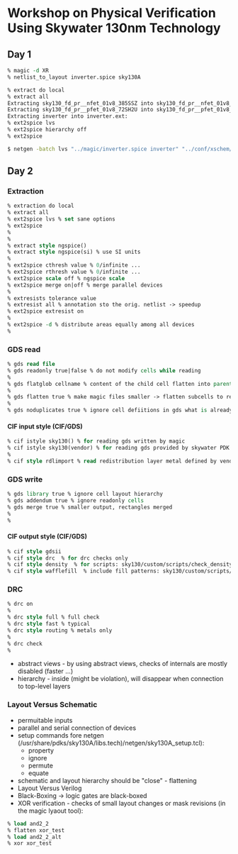 # Workshop on Physical Verification Using Skywater 130nm Technology

## Day 1

```tcl
% magic -d XR
% netlist_to_layout inverter.spice sky130A

% extract do local
% extract all
Extracting sky130_fd_pr__nfet_01v8_385SSZ into sky130_fd_pr__nfet_01v8_385SSZ.ext:
Extracting sky130_fd_pr__pfet_01v8_72SH2U into sky130_fd_pr__pfet_01v8_72SH2U.ext:
Extracting inverter into inverter.ext:
% ext2spice lvs
% ext2spice hierarchy off
% ext2spice
```

```bash
$ netgen -batch lvs "../magic/inverter.spice inverter" "../conf/xschem/simulations/inverter.spice inverter"
```

## Day 2

### Extraction

```tcl
% extraction do local
% extract all
% ext2spice lvs % set sane options
% ext2spice
% 
% 
% extract style ngspice()
% extract style ngspice(si) % use SI units
%
% ext2spice cthresh value % 0/infinite ...
% ext2spice rthresh value % 0/infinite ...
% ext2spice scale off % ngspice scale
% ext2spice merge on|off % merge parallel devices
%
% extresists tolerance value
% extresist all % annotation sto the orig. netlist -> speedup
% ext2spice extresist on
%
% ext2spice -d % distribute areas equally among all devices
%
```


### GDS read

```tcl
% gds read file
% gds readonly true|false % do not modify cells while reading
%
% gds flatglob cellname % content of the child cell flatten into parent cell cellname
%
% gds flatten true % make magic files smaller -> flatten subcells to represent them in the magic way (planes)
%
% gds noduplicates true % ignore cell defiitions in gds what is already inthe memory
```

#### CIF input style (CIF/GDS)

```tcl
% cif istyle sky130() % for reading gds written by magic
% cif istyle sky130(vendor) % for reading gds provided by skywater PDK
%
% cif style rdlimport % read redistribution layer metal defined by vendor
```

### GDS write

```tcl
% gds library true % ignore cell layout hierarchy
% gds addendum true % ignore readonly cells
% gds merge true % smaller output, rectangles merged
%
%
```


#### CIF output style (CIF/GDS)

```tcl
% cif style gdsii
% cif style drc  % for drc checks only
% cif style density  % for scripts: sky130/custom/scripts/check_density.py
% cif style wafflefill  % include fill patterns: sky130/custom/scripts/generate_fill.py
```

### DRC

```tcl
% drc on
%
% drc style full % full check
% drc style fast % typical
% drc style routing % metals only
% 
% drc check
% 
```
  
  * abstract views - by using abstract views, checks of internals are mostly disabled (faster ...)
  * hierarchy - inside (might be violation), will disappear when connection to top-level layers

  
### Layout Versus Schematic
  * permuitable inputs
  * parallel and serial connection of devices
  * setup commands fore netgen (/usr/share/pdks/sky130A/libs.tech)/netgen/sky130A_setup.tcl):
    * property
    * ignore
    * permute 
    * equate
  * schematic and layout hierarchy should be "close" - flattening
  * Layout Versus Verilog
  * Black-Boxing -> logic gates are black-boxed
  * XOR verification - checks of small layout changes or mask revisions (in the magic lyaout tool):
  
```tcl
% load and2_2
% flatten xor_test
% load and2_2_alt
% xor xor_test
```
  
